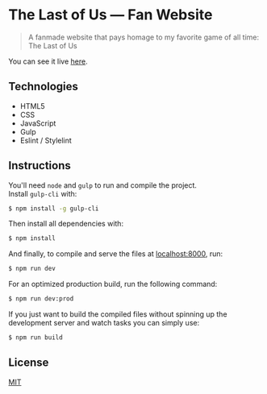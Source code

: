 # The Last of Us — Fan Website

> A fanmade website that pays homage to my favorite game of all time: The Last of Us

You can see it live [here](https://tlou-fan-website.netlify.app/).

## Technologies

- HTML5
- CSS
- JavaScript
- Gulp
- Eslint / Stylelint

## Instructions

You'll need `node` and `gulp` to run and compile the project.  
Install `gulp-cli` with:

```bash
$ npm install -g gulp-cli
```

Then install all dependencies with:

```bash
$ npm install
```

And finally, to compile and serve the files at [localhost:8000](http://localhost:8000/), run:

```bash
$ npm run dev
```

For an optimized production build, run the following command:

```bash
$ npm run dev:prod
```

If you just want to build the compiled files without spinning up the development server and watch tasks you can simply use:

```bash
$ npm run build
```

## License

[MIT](LICENSE)
